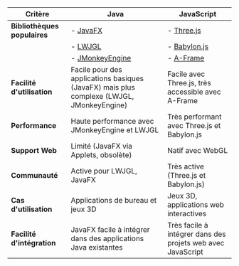 
| **Critère**               | **Java**                                   | **JavaScript**                              |
|---------------------------|--------------------------------------------|---------------------------------------------|
| **Bibliothèques populaires** | - [JavaFX](https://openjfx.io/)            | - [Three.js](https://threejs.org/)          |
|                           | - [LWJGL](https://www.lwjgl.org/)          | - [Babylon.js](https://www.babylonjs.com/)  |
|                           | - [JMonkeyEngine](https://jmonkeyengine.org/) | - [A-Frame](https://aframe.io/)            |
| **Facilité d'utilisation** | Facile pour des applications basiques (JavaFX) mais plus complexe (LWJGL, JMonkeyEngine) | Facile avec Three.js, très accessible avec A-Frame |
| **Performance**            | Haute performance avec JMonkeyEngine et LWJGL | Très performant avec Three.js et Babylon.js  |
| **Support Web**            | Limité (JavaFX via Applets, obsolète)      | Natif avec WebGL                            |
| **Communauté**             | Active pour LWJGL, JavaFX                  | Très active (Three.js et Babylon.js)        |
| **Cas d'utilisation**      | Applications de bureau et jeux 3D          | Jeux 3D, applications web interactives      |
| **Facilité d'intégration** | JavaFX facile à intégrer dans des applications Java existantes | Très facile à intégrer dans des projets web avec JavaScript |
